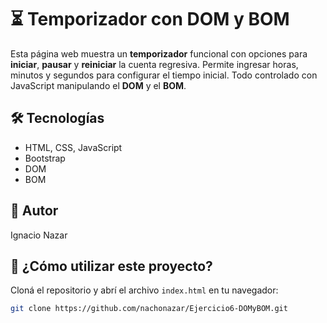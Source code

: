 # ⏳ Temporizador con DOM y BOM

Esta página web muestra un **temporizador** funcional con opciones para **iniciar**, **pausar** y **reiniciar** la cuenta regresiva. Permite ingresar horas, minutos y segundos para configurar el tiempo inicial. Todo controlado con JavaScript manipulando el **DOM** y el **BOM**.

## 🛠️ Tecnologías
- HTML, CSS, JavaScript  
- Bootstrap  
- DOM  
- BOM  

## 📝 Autor
Ignacio Nazar

## 🚀 ¿Cómo utilizar este proyecto?
Cloná el repositorio y abrí el archivo `index.html` en tu navegador:

```bash
git clone https://github.com/nachonazar/Ejercicio6-DOMyBOM.git
